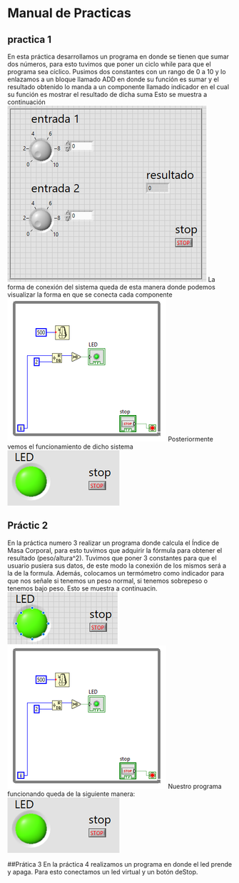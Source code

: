 # Manual de Practicas 
## practica 1 
En esta práctica desarrollamos un programa en donde se tienen que sumar dos números, para esto tuvimos que poner un ciclo while para que el programa sea cíclico. Pusimos dos constantes con un rango de 0 a 10 y lo enlazamos a un bloque llamado ADD en donde su función es sumar y el resultado obtenido lo manda a un componente llamado indicador en el cual su función es mostrar el resultado de dicha suma
Esto se muestra a continuación 
<img src="bloques.PNG">
La forma de conexión del sistema queda de esta manera donde podemos visualizar la forma en que se conecta cada componente
<img src= "2.PNG">
Posteriormente vemos el funcionamiento de dicho sistema 
<img src="3.PNG">

## Práctic 2
En la práctica numero 3 realizar un programa donde calcula el Índice de Masa Corporal, para esto tuvimos que adquirir la fórmula para obtener el resultado (peso/altura^2). Tuvimos que poner 3 constantes para que el usuario pusiera sus datos, de este modo la conexión de los mismos será a la de la formula. Además, colocamos un termómetro como indicador para que nos señale si tenemos un peso normal, si tenemos sobrepeso o tenemos bajo peso. Esto se muestra a continuacin.
<img src="1.PNG">
<img src ="2.PNG">
Nuestro programa funcionando queda de la siguiente manera:
<img src="3.PNG">

##Prática 3
En la práctica 4 realizamos un programa en donde el led prende y apaga. Para esto conectamos un led virtual y un botón deStop.

